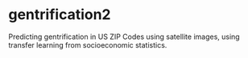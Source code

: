 # gentrification2
Predicting gentrification in US ZIP Codes using satellite images, using transfer learning from socioeconomic statistics.
